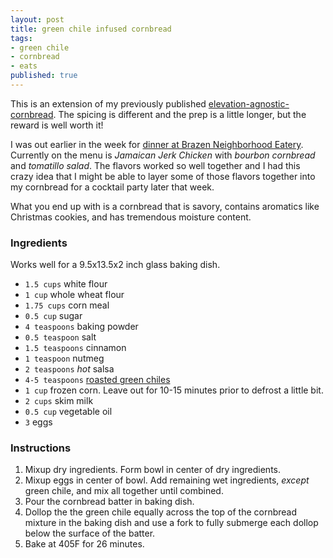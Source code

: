```yaml
---
layout: post
title: green chile infused cornbread
tags:
- green chile
- cornbread
- eats
published: true
---
```

This is an extension of my previously published [elevation-agnostic-cornbread](http://vraidsys.com/2013/11/elevation-agnostic-cornbread/).
The spicing is different and the prep is a little longer, but the reward is well worth it!

I was out earlier in the week for [dinner at Brazen Neighborhood Eatery](http://brazendenver.com/menu/dinner/).
Currently on the menu is _Jamaican Jerk Chicken_ with _bourbon cornbread_ and _tomatillo salad_. The flavors worked
so well together and I had this crazy idea that I might be able to layer some of those flavors together into my
cornbread for a cocktail party later that week.

What you end up with is a cornbread that is savory, contains aromatics like Christmas cookies, and has tremendous moisture content.

### Ingredients
Works well for a 9.5x13.5x2 inch glass baking dish.

- `1.5 cups` white flour
- `1 cup` whole wheat flour
- `1.75 cups` corn meal
- `0.5 cup` sugar
- `4 teaspoons` baking powder
- `0.5 teaspoon` salt
- `1.5 teaspoons` cinnamon
- `1 teaspoon` nutmeg
- `2 teaspoons` _hot_ salsa
- `4-5 teaspoons` [roasted green chiles](https://www.505southwestern.com/roasted-chiles)
- `1 cup` frozen corn. Leave out for 10-15 minutes prior to defrost a little bit.
- `2 cups` skim milk
- `0.5 cup` vegetable oil
- `3` eggs

### Instructions
1. Mixup dry ingredients. Form bowl in center of dry ingredients.
1. Mixup eggs in center of bowl. Add remaining wet ingredients, _except_ green chile, and mix all together until combined.
1. Pour the cornbread batter in baking dish.
1. Dollop the the green chile equally across the top of the cornbread mixture in the baking dish and use a fork to fully submerge each dollop below the surface of the batter.
1. Bake at 405F for 26 minutes.
